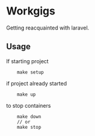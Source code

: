 # Workgigs

Getting reacquainted with laravel.

## Usage

If starting project

```
	make setup
```

if project already started

```
	make up
```

to stop containers

```
	make down
	// or
	make stop
```


